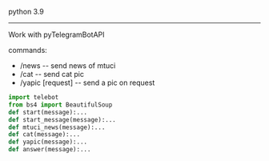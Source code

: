 python 3.9
___
Work with pyTelegramBotAPI

commands:
* /news -- send news of mtuci
* /cat -- send cat pic
* /yapic [request] -- send a pic on request
```py
import telebot
from bs4 import BeautifulSoup
def start(message):...
def start_message(message):...
def mtuci_news(message):...
def cat(message):...
def yapic(message):...
def answer(message):...
```
